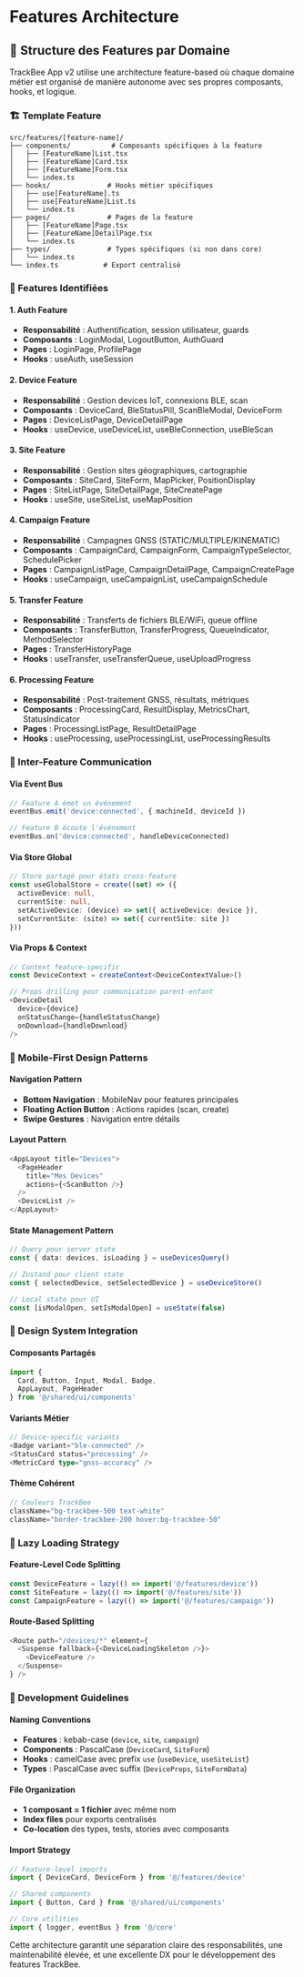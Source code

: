 # Features Architecture

## 📁 Structure des Features par Domaine

TrackBee App v2 utilise une architecture feature-based où chaque domaine métier est organisé de manière autonome avec ses propres composants, hooks, et logique.

### 🏗️ Template Feature

```
src/features/[feature-name]/
├── components/          # Composants spécifiques à la feature
│   ├── [FeatureName]List.tsx
│   ├── [FeatureName]Card.tsx
│   ├── [FeatureName]Form.tsx
│   └── index.ts
├── hooks/              # Hooks métier spécifiques
│   ├── use[FeatureName].ts
│   ├── use[FeatureName]List.ts
│   └── index.ts
├── pages/              # Pages de la feature
│   ├── [FeatureName]Page.tsx
│   ├── [FeatureName]DetailPage.tsx
│   └── index.ts
├── types/              # Types spécifiques (si non dans core)
│   └── index.ts
└── index.ts           # Export centralisé
```

### 🎯 Features Identifiées

#### **1. Auth Feature**
- **Responsabilité** : Authentification, session utilisateur, guards
- **Composants** : LoginModal, LogoutButton, AuthGuard
- **Pages** : LoginPage, ProfilePage
- **Hooks** : useAuth, useSession

#### **2. Device Feature**
- **Responsabilité** : Gestion devices IoT, connexions BLE, scan
- **Composants** : DeviceCard, BleStatusPill, ScanBleModal, DeviceForm
- **Pages** : DeviceListPage, DeviceDetailPage
- **Hooks** : useDevice, useDeviceList, useBleConnection, useBleScan

#### **3. Site Feature**
- **Responsabilité** : Gestion sites géographiques, cartographie
- **Composants** : SiteCard, SiteForm, MapPicker, PositionDisplay
- **Pages** : SiteListPage, SiteDetailPage, SiteCreatePage
- **Hooks** : useSite, useSiteList, useMapPosition

#### **4. Campaign Feature**
- **Responsabilité** : Campagnes GNSS (STATIC/MULTIPLE/KINEMATIC)
- **Composants** : CampaignCard, CampaignForm, CampaignTypeSelector, SchedulePicker
- **Pages** : CampaignListPage, CampaignDetailPage, CampaignCreatePage
- **Hooks** : useCampaign, useCampaignList, useCampaignSchedule

#### **5. Transfer Feature**
- **Responsabilité** : Transferts de fichiers BLE/WiFi, queue offline
- **Composants** : TransferButton, TransferProgress, QueueIndicator, MethodSelector
- **Pages** : TransferHistoryPage
- **Hooks** : useTransfer, useTransferQueue, useUploadProgress

#### **6. Processing Feature**
- **Responsabilité** : Post-traitement GNSS, résultats, métriques
- **Composants** : ProcessingCard, ResultDisplay, MetricsChart, StatusIndicator
- **Pages** : ProcessingListPage, ResultDetailPage
- **Hooks** : useProcessing, useProcessingList, useProcessingResults

### 🔗 Inter-Feature Communication

#### **Via Event Bus**
```typescript
// Feature A émet un événement
eventBus.emit('device:connected', { machineId, deviceId })

// Feature B écoute l'événement
eventBus.on('device:connected', handleDeviceConnected)
```

#### **Via Store Global**
```typescript
// Store partagé pour états cross-feature
const useGlobalStore = create((set) => ({
  activeDevice: null,
  currentSite: null,
  setActiveDevice: (device) => set({ activeDevice: device }),
  setCurrentSite: (site) => set({ currentSite: site })
}))
```

#### **Via Props & Context**
```typescript
// Context feature-specific
const DeviceContext = createContext<DeviceContextValue>()

// Props drilling pour communication parent-enfant
<DeviceDetail
  device={device}
  onStatusChange={handleStatusChange}
  onDownload={handleDownload}
/>
```

### 📱 Mobile-First Design Patterns

#### **Navigation Pattern**
- **Bottom Navigation** : MobileNav pour features principales
- **Floating Action Button** : Actions rapides (scan, create)
- **Swipe Gestures** : Navigation entre détails

#### **Layout Pattern**
```typescript
<AppLayout title="Devices">
  <PageHeader
    title="Mes Devices"
    actions={<ScanButton />}
  />
  <DeviceList />
</AppLayout>
```

#### **State Management Pattern**
```typescript
// Query pour server state
const { data: devices, isLoading } = useDevicesQuery()

// Zustand pour client state
const { selectedDevice, setSelectedDevice } = useDeviceStore()

// Local state pour UI
const [isModalOpen, setIsModalOpen] = useState(false)
```

### 🎨 Design System Integration

#### **Composants Partagés**
```typescript
import {
  Card, Button, Input, Modal, Badge,
  AppLayout, PageHeader
} from '@/shared/ui/components'
```

#### **Variants Métier**
```typescript
// Device-specific variants
<Badge variant="ble-connected" />
<StatusCard status="processing" />
<MetricCard type="gnss-accuracy" />
```

#### **Thème Cohérent**
```typescript
// Couleurs TrackBee
className="bg-trackbee-500 text-white"
className="border-trackbee-200 hover:bg-trackbee-50"
```

### 🚀 Lazy Loading Strategy

#### **Feature-Level Code Splitting**
```typescript
const DeviceFeature = lazy(() => import('@/features/device'))
const SiteFeature = lazy(() => import('@/features/site'))
const CampaignFeature = lazy(() => import('@/features/campaign'))
```

#### **Route-Based Splitting**
```typescript
<Route path="/devices/*" element={
  <Suspense fallback={<DeviceLoadingSkeleton />}>
    <DeviceFeature />
  </Suspense>
} />
```

### 🔧 Development Guidelines

#### **Naming Conventions**
- **Features** : kebab-case (`device`, `site`, `campaign`)
- **Components** : PascalCase (`DeviceCard`, `SiteForm`)
- **Hooks** : camelCase avec prefix `use` (`useDevice`, `useSiteList`)
- **Types** : PascalCase avec suffix (`DeviceProps`, `SiteFormData`)

#### **File Organization**
- **1 composant = 1 fichier** avec même nom
- **Index files** pour exports centralisés
- **Co-location** des types, tests, stories avec composants

#### **Import Strategy**
```typescript
// Feature-level imports
import { DeviceCard, DeviceForm } from '@/features/device'

// Shared components
import { Button, Card } from '@/shared/ui/components'

// Core utilities
import { logger, eventBus } from '@/core'
```

Cette architecture garantit une séparation claire des responsabilités, une maintenabilité élevée, et une excellente DX pour le développement des features TrackBee.
